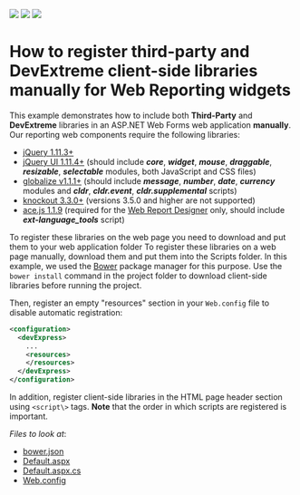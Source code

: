 <!-- default badges list -->
![](https://img.shields.io/endpoint?url=https://codecentral.devexpress.com/api/v1/VersionRange/340665015/18.2.3%2B)
[![](https://img.shields.io/badge/Open_in_DevExpress_Support_Center-FF7200?style=flat-square&logo=DevExpress&logoColor=white)](https://supportcenter.devexpress.com/ticket/details/T977012)
[![](https://img.shields.io/badge/📖_How_to_use_DevExpress_Examples-e9f6fc?style=flat-square)](https://docs.devexpress.com/GeneralInformation/403183)
<!-- default badges end -->
# How to register third-party and DevExtreme client-side libraries manually for Web Reporting widgets 

This example demonstrates how to include both **Third-Party** and **DevExtreme** libraries in an ASP.NET Web Forms web application **manually**. Our reporting web components require the following libraries:

- [jQuery 1.11.3+](http://jquery.com/)  
- [jQuery UI 1.11.4+](http://jqueryui.com/) (should include ***core***, ***widget***, ***mouse***, ***draggable***, ***resizable***, ***selectable*** modules, both JavaScript and CSS files)  
- [globalize v1.1.1+](https://github.com/jquery/globalize) (should include ***message***, ***number***, ***date***, ***currency*** modules and  ***cldr***, ***cldr.event***, ***cldr.supplemental*** scripts)  
- [knockout 3.3.0+](http://knockoutjs.com/)  (versions 3.5.0 and higher are not supported)
- [ace.js 1.1.9](http://ace.c9.io/) (required for the [Web Report Designer](https://documentation.devexpress.com/#XtraReports/CustomDocument17103) only, should include ***ext\-language\_tools*** script)  

To register these libraries on the web page you need to download and put them to your web application folder To register these libraries on a web page manually, download them and put them into the Scripts folder. In this example, we used the [Bower](https://bower.io/) package manager for this purpose. Use the `bower install` command in the project folder to download client-side libraries before running the project.

Then, register an empty "resources" section in your `Web.config` file to disable automatic registration:
```xml  
<configuration>  
  <devExpress>  
    ...  
    <resources>  
    </resources>  
  </devExpress>  
</configuration>  
```  
 
In addition, register client-side libraries in the HTML page header section using `<script\>` tags. **Note** that the order in which scripts are registered is important.


<!-- default file list -->
*Files to look at*:

* [bower.json](./CS/T115434/bower.json)
* [Default.aspx](./CS/T115434/Default.aspx)
* [Default.aspx.cs](./CS/T115434/Default.aspx.cs)
* [Web.config](./CS/T115434/Web.config)
<!-- default file list end -->
